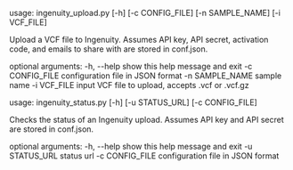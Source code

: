 usage: ingenuity_upload.py [-h] [-c CONFIG_FILE] [-n SAMPLE_NAME]
                           [-i VCF_FILE]

Upload a VCF file to Ingenuity. Assumes API key, API secret, activation code,
and emails to share with are stored in conf.json.

optional arguments:
  -h, --help      show this help message and exit
  -c CONFIG_FILE  configuration file in JSON format
  -n SAMPLE_NAME  sample name
  -i VCF_FILE     input VCF file to upload, accepts .vcf or .vcf.gz



usage: ingenuity_status.py [-h] [-u STATUS_URL] [-c CONFIG_FILE]

Checks the status of an Ingenuity upload. Assumes API key and API secret are
stored in conf.json.

optional arguments:
  -h, --help      show this help message and exit
  -u STATUS_URL   status url
  -c CONFIG_FILE  configuration file in JSON format
